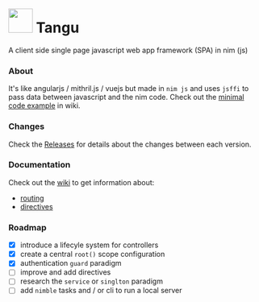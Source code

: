 # <img src="https://user-images.githubusercontent.com/77200435/105724995-baaa8500-5f28-11eb-94ff-70ffa5e8511a.png" height="48px"/> Tangu

A client side single page javascript web app framework (SPA) in nim (js)

### About

It's like angularjs / mithril.js / vuejs but made in `nim js` and uses `jsffi` to pass data between javascript and the nim code.
Check out the [minimal code example](https://github.com/enimatek-nl/tangu/wiki) in wiki.

### Changes
Check the [Releases](https://github.com/enimatek-nl/tangu/releases) for details about the changes between each version.

### Documentation
Check out the [wiki](https://github.com/enimatek-nl/tangu/wiki) to get information about:

  - [routing](https://github.com/enimatek-nl/tangu/wiki/Routing)
  - [directives](https://github.com/enimatek-nl/tangu/wiki/Directives)

### Roadmap

- [X] introduce a lifecyle system for controllers
- [X] create a central `root()` scope configuration
- [X] authentication `guard` paradigm 
- [ ] improve and add directives
- [ ] research the `service` or `singlton` paradigm 
- [ ] add `nimble` tasks and / or cli to run a local server
